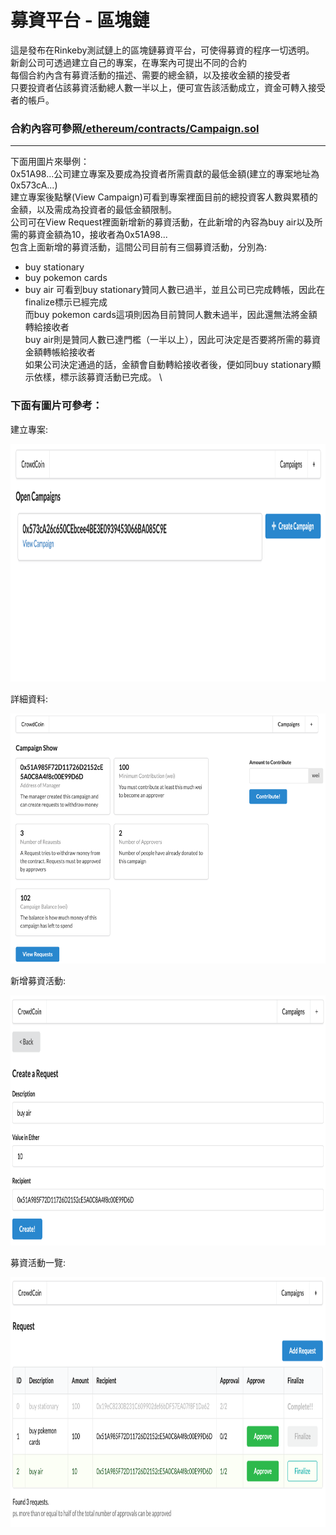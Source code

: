 # 募資平台 - 區塊鏈

這是發布在Rinkeby測試鏈上的區塊鏈募資平台，可使得募資的程序一切透明。  \
新創公司可透過建立自己的專案，在專案內可提出不同的合約 \
每個合約內含有募資活動的描述、需要的總金額，以及接收金額的接受者 \
只要投資者佔該募資活動總人數一半以上，便可宣告該活動成立，資金可轉入接受者的帳戶。

### 合約內容可參照[/ethereum/contracts/Campaign.sol](https://github.com/luckyuho/EthereumProject/blob/main/kickstart/ethereum/contracts/Campaign.sol)

<hr />

下面用圖片來舉例： \
0x51A98...公司建立專案及要成為投資者所需貢獻的最低金額(建立的專案地址為0x573cA...) \
建立專案後點擊(View Campaign)可看到專案裡面目前的總投資客人數與累積的金額，以及需成為投資者的最低金額限制。 \
公司可在View Request裡面新增新的募資活動，在此新增的內容為buy air以及所需的募資金額為10，接收者為0x51A98... \
包含上面新增的募資活動，這間公司目前有三個募資活動，分別為:
- buy stationary
- buy pokemon cards
- buy air
可看到buy stationary贊同人數已過半，並且公司已完成轉帳，因此在finalize標示已經完成 \
而buy pokemon cards這項則因為目前贊同人數未過半，因此還無法將金額轉給接收者 \
buy air則是贊同人數已達門檻（一半以上），因此可決定是否要將所需的募資金額轉帳給接收者 \
如果公司決定通過的話，金額會自動轉給接收者後，便如同buy stationary顯示依樣，標示該募資活動已完成。 \

### 下面有圖片可參考：

建立專案:

<img src="https://github.com/luckyuho/EthereumProject/blob/main/kickstart/images/allCampaigns.png" width=1000 height=380 title="建立專案" />


詳細資料:

<img src="https://github.com/luckyuho/EthereumProject/blob/main/kickstart/images/campaignDetail.png" width=700 height=400 title="詳細資料" />


新增募資活動:

<img src="https://github.com/luckyuho/EthereumProject/blob/main/kickstart/images/newCampaign.png" width=700 height=400 title="新增募資活動" />


募資活動一覽:

<img src="https://github.com/luckyuho/EthereumProject/blob/main/kickstart/images/campaigns.png" width=700 height=400 title="募資活動一覽" />
